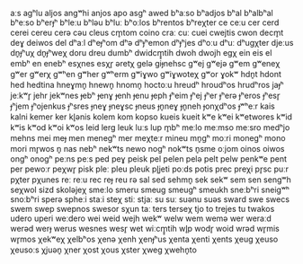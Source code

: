 aːs
agʰlu
aljos
angʷhi
anjos
apo
asgʰ
awed
bʰaːso
bʰadjos
bʰal
bʰalbʰal
bʰeːso
bʰerɟʰ
bʰleːu
bʰləu
bʰluː
bʰoːlos
bʰrentos
bʰreχter
ce
ceːu
cer
cerd
cerei
cereu
cerə
cəu
cleus
cm̥tom
coino
craː
cuː
cuei
cwejtis
cwon
decm̥t
deɣ
deiwos
del
dʰaːl
dʰeɟʰom
dʰə
dʰɟʰemon
dʰɟʰjes
dʰoːu
dʰuː
dʰugχter
djeːus
dn̥ɟʰuχ
dn̥ɟʰweχ
doru
dreu
dumbʰ
dwidcm̥̥tih
dwoh
dwojh
egχ
ein
eis
el
embʰ
en
enebʰ
esχnes
esχr̥
əretχ
gelə
giɟnehsc
gʷej
gʷejə
gʷem
gʷeneχ
gʷer
gʷerχ
gʷʰen
gʷher
gʷʰerm
gʷiɣwo
gʷiɣwoteχ
gʷor
ɣokʷ
hdn̥t
hdont
hed
hedtina
hneɣmn̥
hnewn̥
hnomn̥
hoctoːu
hreudʰ
hroudʰos
hrudʰros
jaɟʰ
jeːkʷr̥
jehr
jekʷnes
ɟebʰ
ɟenɣ
ɟenh
ɟenu
ɟeph
ɟʰeim
ɟʰej
ɟʰer
ɟʰerə
ɟʰeros
ɟʰesr̥
ɟʰjem
ɟʰojenkus
ɟʰsres
ɟneɣ
ɟneɣsc
ɟneus
ɟn̥neɣ
ɟn̥neh
ɟonχdʰos
ɟʷʰeːr
kais
kalni
kemer
ker
kl̥ənis
kolem
kom
kopso
kueis
kueit
kʷe
kʷei
kʷetwores
kʷid
kʷis
kʷod
kʷoi
kʷos
leid
lerg
leuk
luːs
lup
m̥bʰ
meːlo
meːmso
meːsro
medʰjo
mehns
mei
meɟ
men
menegʰ
mer
meχteːr
mineu
mn̥gʰ
moːri
monegʰ
mono
mori
mr̥wos
n̥
nas
nebʰ
nekʷts
newo
nogʰ
nokʷts
n̥sme
oːjom
oinos
oiwos
ongʰ
onogʰ
peːns
peːs
ped
peɣ
peisk
pel
pelen
pelə
pelt
pelw
penkʷe
pent
per
pewoːr
peχwr̥
pisk
pleː
pleu
pleuk
pl̥jeti
poːds
potis
prec
preχi
pr̥sc
puːr
pχter
pχunes
reː
reːu
rec
reɟ
reu
rə
sal
sed
sehmn̥
sek
sekʷ
sem
sen
sengʷh
seχwol
sizd
skoləjeχ
smeːlo
smeru
smeug
smeugʰ
smeukh
sneːbʰri
sneigʷʰ
snoːbʰri
sperə
spheːi
staːi
steχ
stiː
stjaː
su
suː
suənu
suəs
sward
swe
swecs
swem
swep
swepnos
swesor
sχun
taː
ters
terseχ
tjo
to
trejes
tu
twakos
udero
uperi
weːdero
wei
weid
wejh
wekʷ
welw
wem
wemə
wer
weraːd
werəd
werɟ
werus
wesnes
wesr̥
wet
wiːcm̥̥tih
wl̥p
wodr̥
woid
wrəd
wr̥mis
wr̥mos
χekʷeχ
χelbʰos
χenə
χenh
χenɟʰus
χenta
χenti
χents
χeug
χeuso
χeusoːs
χjuən̥
χner
χost
χous
χster
χweg
χwehn̥to